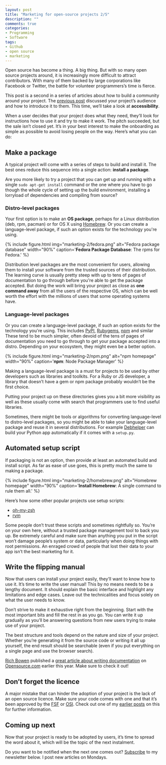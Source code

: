 ```yaml
---
layout: post
title: "Marketing for open-source projects 2/5"
description: ""
comments: true
categories:
- Programming
- Software
tags:
- Github
- open source
- marketing
---
```


Open source has become a thing. A big thing. But with so many open source
projects around, it is increasingly more difficult to attract contributors.
With many of them backed by large corporations like Facebook or Twitter, the
battle for volunteer programmers’s time is fierce.

This post is a second in a series of articles about how to build a community
around your project. The [previous
post](http://radek.io/2015/09/14/marketing-for-open-source-projects-1/)
discussed your project’s audience and how to introduce it to them. This time,
we’ll take a look at **accessibility**.

When a user decides that your project does what they need, they’ll look for
instructions how to use it and try to make it work. The pitch succeeded, but
the sale isn’t closed yet. It’s in your best interest to make the onboarding as
simple as possible to avoid losing people on the way. Here’s what you can do:

## Make a package

A typical project will come with a series of steps to build and install it. The
best ones reduce this sequence into a single action: **install a package**.

Are you more likely to try a project that you can get up and running with a
single `sudo apt-get install` command or the one where you have to go though
the whole cycle of setting up the build environment, installing a lorryload of
dependencies and compiling from source?

### Distro-level packages

Your first option is to make an **OS package**, perhaps for a Linux
distribution (deb, rpm, pacman) or for OS X using [Homebrew](http://brew.sh/).
Or you can create a language-level package, if such an option exists for the
technology you're using.

{% include figure.html img="marketing-2/fedora.png" alt="Fedora package database" width="90%" caption='<strong>Fedora Package Database</strong>: The rpms for Fedora.' %}

Distribution level packages are the most convenient for users, allowing them to
install your software from the trusted sources of their distribution. The
learning curve is usually pretty steep with up to tens of pages of documentation
to go through before you're able to get the package accepted. But doing the work
will bring your project as close as **one command away** from all the users of
the respective OS, which can be well worth the effort with the millions of users
that some operating systems have.

### Language-level packages

Or you can create a language-level package, if such an option exists for the
technology you're using. This includes [PyPI](https://pypi.python.org/pypi),
[Rubygems](https://rubygems.org/), [npm](https://www.npmjs.com/) and similar
These tend to be much simpler, often devoid of the tens of pages of
documentation you need to go through to get your package accepted into a
distro. Depending on your ecosystem, they might even be a better option.

{% include figure.html img="marketing-2/npm.png" alt="npm homepage" width="90%" caption='<strong>npm</strong>: Node Package Manager' %}

Making a language-level package is a must for projects to be used by other
developers such as libraries and toolkits. For a Ruby or JS developer, a
library that doesn’t have a gem or npm package probably wouldn’t be the first
choice.

Putting your project up on these directories gives you a bit more visibility as
well as these usually come with search that programmers use to find useful
libraries.

Sometimes, there might be tools or algorithms for converting language-level to
distro-level packages, so you might be able to take your language-level package
and reuse it in several distributions. For example
[Debhelper](https://packages.debian.org/jessie/debhelper) can build your Python
app automatically if it comes with a `setup.py`.

## Automated setup script

If packaging is not an option, then provide at least an automated build and
install script. As far as ease of use goes, this is pretty much the same to
making a package.

{% include figure.html img="marketing-2/homebrew.png" alt="Homebrew homepage" width="90%" caption='<strong>Install Homebrew</strong>: A single command to rule them all.' %}

Here’s how some other popular projects use setup scripts:

* [oh-my-zsh](http://ohmyz.sh/)
* [rvm](https://rvm.io/)

Some people don’t trust these scripts and sometimes rightfully so. You’re on
your own here, without a trusted package management tool to back you up. Be
extremely careful and make sure than anything you put in the script won’t
damage people’s system or data, particularly when doing things with root
permissions. An enraged crowd of people that lost their data to your app isn’t
the best marketing for it.

## Write the flipping manual

Now that users can install your project easily, they’ll want to know how to use
it. It’s time to write the user manual! This by no means needs to be a lengthy
document. It should explain the basic interface and highlight any limitations
and edge cases. Leave out the technicalities and focus solely on what the user
needs to know.

Don’t strive to make it exhaustive right from the beginning. Start with the
most important bits and fill the rest in as you go. You can write it up
gradually as you’ll be answering questions from new users trying to make use of
your project.

The best structure and tools depend on the nature and size of your project.
Whether you’re generating it from the source code or writing it all up
yourself, the end result should be searchable (even if you put everything on a
single page and use the browser search).

[Rich Bowen](http://drbacchus.com/) published a [great article about writing
documentation](http://opensource.com/business/15/5/write-better-docs) on
[Opensource.com](http://opensource.com/) earlier this year. Make sure to check
it out!

## Don’t forget the licence

A major mistake that can hinder the adoption of your project is the lack of an
open source licence. Make sure your code comes with one and that it’s been
approved by the [FSF](http://www.fsf.org/) or [OSI](http://opensource.org/).
Check out one of my [earlier
posts](http://radek.io/2015/08/03/picking-an-oss-licence/) on this for further
information.

## Coming up next

Now that your project is ready to be adopted by users, it’s time to spread the
word about it, which will be the topic of the next instalment.

Do you want to be notified when the next one comes out?
[Subscribe](http://eepurl.com/bnBELn) to my newsletter below. I post new
articles on Mondays.
